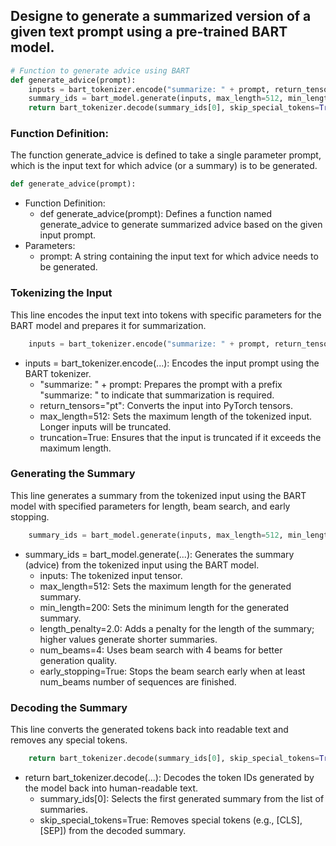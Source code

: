 ## Designe to generate a summarized version of a given text prompt using a pre-trained BART model.
```python
# Function to generate advice using BART
def generate_advice(prompt):
    inputs = bart_tokenizer.encode("summarize: " + prompt, return_tensors="pt", max_length=512, truncation=True)
    summary_ids = bart_model.generate(inputs, max_length=512, min_length=200, length_penalty=2.0, num_beams=4, early_stopping=True)
    return bart_tokenizer.decode(summary_ids[0], skip_special_tokens=True)
```
### Function Definition:
The function generate_advice is defined to take a single parameter prompt, which is the input text for which advice (or a summary) is to be generated.
```python
def generate_advice(prompt):
```
  - Function Definition:
    - def generate_advice(prompt): Defines a function named generate_advice to generate summarized advice based on the given input prompt.
  - Parameters:
    - prompt: A string containing the input text for which advice needs to be generated.
### Tokenizing the Input
This line encodes the input text into tokens with specific parameters for the BART model and prepares it for summarization.
```python
    inputs = bart_tokenizer.encode("summarize: " + prompt, return_tensors="pt", max_length=512, truncation=True)
```
  - inputs = bart_tokenizer.encode(...): Encodes the input prompt using the BART tokenizer.
    - "summarize: " + prompt: Prepares the prompt with a prefix "summarize: " to indicate that summarization is required.
    - return_tensors="pt": Converts the input into PyTorch tensors.
    - max_length=512: Sets the maximum length of the tokenized input. Longer inputs will be truncated.
    - truncation=True: Ensures that the input is truncated if it exceeds the maximum length.
### Generating the Summary
This line generates a summary from the tokenized input using the BART model with specified parameters for length, beam search, and early stopping.
```python
    summary_ids = bart_model.generate(inputs, max_length=512, min_length=200, length_penalty=2.0, num_beams=4, early_stopping=True)
```
  - summary_ids = bart_model.generate(...): Generates the summary (advice) from the tokenized input using the BART model.
    - inputs: The tokenized input tensor.
    - max_length=512: Sets the maximum length for the generated summary.
    - min_length=200: Sets the minimum length for the generated summary.
    - length_penalty=2.0: Adds a penalty for the length of the summary; higher values generate shorter summaries.
    - num_beams=4: Uses beam search with 4 beams for better generation quality.
    - early_stopping=True: Stops the beam search early when at least num_beams number of sequences are finished.
### Decoding the Summary
This line converts the generated tokens back into readable text and removes any special tokens.
```python
    return bart_tokenizer.decode(summary_ids[0], skip_special_tokens=True)
```
  - return bart_tokenizer.decode(...): Decodes the token IDs generated by the model back into human-readable text.
    - summary_ids[0]: Selects the first generated summary from the list of summaries.
    - skip_special_tokens=True: Removes special tokens (e.g., [CLS], [SEP]) from the decoded summary.
